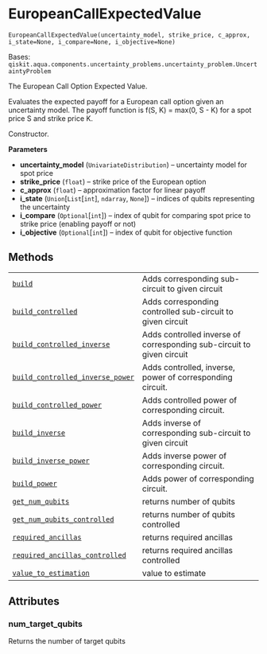 # EuropeanCallExpectedValue

`EuropeanCallExpectedValue(uncertainty_model, strike_price, c_approx, i_state=None, i_compare=None, i_objective=None)`

Bases: `qiskit.aqua.components.uncertainty_problems.uncertainty_problem.UncertaintyProblem`

The European Call Option Expected Value.

Evaluates the expected payoff for a European call option given an uncertainty model. The payoff function is f(S, K) = max(0, S - K) for a spot price S and strike price K.

Constructor.

**Parameters**

*   **uncertainty\_model** (`UnivariateDistribution`) – uncertainty model for spot price
*   **strike\_price** (`float`) – strike price of the European option
*   **c\_approx** (`float`) – approximation factor for linear payoff
*   **i\_state** (`Union`\[`List`\[`int`], `ndarray`, `None`]) – indices of qubits representing the uncertainty
*   **i\_compare** (`Optional`\[`int`]) – index of qubit for comparing spot price to strike price (enabling payoff or not)
*   **i\_objective** (`Optional`\[`int`]) – index of qubit for objective function

## Methods

|                                                                                                                                                                                                                                                                                                                                                               |                                                                       |
| ------------------------------------------------------------------------------------------------------------------------------------------------------------------------------------------------------------------------------------------------------------------------------------------------------------------------------------------------------------- | --------------------------------------------------------------------- |
| [`build`](qiskit.finance.components.uncertainty_problems.EuropeanCallExpectedValue.build#qiskit.finance.components.uncertainty_problems.EuropeanCallExpectedValue.build "qiskit.finance.components.uncertainty_problems.EuropeanCallExpectedValue.build")                                                                                                     | Adds corresponding sub-circuit to given circuit                       |
| [`build_controlled`](qiskit.finance.components.uncertainty_problems.EuropeanCallExpectedValue.build_controlled#qiskit.finance.components.uncertainty_problems.EuropeanCallExpectedValue.build_controlled "qiskit.finance.components.uncertainty_problems.EuropeanCallExpectedValue.build_controlled")                                                         | Adds corresponding controlled sub-circuit to given circuit            |
| [`build_controlled_inverse`](qiskit.finance.components.uncertainty_problems.EuropeanCallExpectedValue.build_controlled_inverse#qiskit.finance.components.uncertainty_problems.EuropeanCallExpectedValue.build_controlled_inverse "qiskit.finance.components.uncertainty_problems.EuropeanCallExpectedValue.build_controlled_inverse")                         | Adds controlled inverse of corresponding sub-circuit to given circuit |
| [`build_controlled_inverse_power`](qiskit.finance.components.uncertainty_problems.EuropeanCallExpectedValue.build_controlled_inverse_power#qiskit.finance.components.uncertainty_problems.EuropeanCallExpectedValue.build_controlled_inverse_power "qiskit.finance.components.uncertainty_problems.EuropeanCallExpectedValue.build_controlled_inverse_power") | Adds controlled, inverse, power of corresponding circuit.             |
| [`build_controlled_power`](qiskit.finance.components.uncertainty_problems.EuropeanCallExpectedValue.build_controlled_power#qiskit.finance.components.uncertainty_problems.EuropeanCallExpectedValue.build_controlled_power "qiskit.finance.components.uncertainty_problems.EuropeanCallExpectedValue.build_controlled_power")                                 | Adds controlled power of corresponding circuit.                       |
| [`build_inverse`](qiskit.finance.components.uncertainty_problems.EuropeanCallExpectedValue.build_inverse#qiskit.finance.components.uncertainty_problems.EuropeanCallExpectedValue.build_inverse "qiskit.finance.components.uncertainty_problems.EuropeanCallExpectedValue.build_inverse")                                                                     | Adds inverse of corresponding sub-circuit to given circuit            |
| [`build_inverse_power`](qiskit.finance.components.uncertainty_problems.EuropeanCallExpectedValue.build_inverse_power#qiskit.finance.components.uncertainty_problems.EuropeanCallExpectedValue.build_inverse_power "qiskit.finance.components.uncertainty_problems.EuropeanCallExpectedValue.build_inverse_power")                                             | Adds inverse power of corresponding circuit.                          |
| [`build_power`](qiskit.finance.components.uncertainty_problems.EuropeanCallExpectedValue.build_power#qiskit.finance.components.uncertainty_problems.EuropeanCallExpectedValue.build_power "qiskit.finance.components.uncertainty_problems.EuropeanCallExpectedValue.build_power")                                                                             | Adds power of corresponding circuit.                                  |
| [`get_num_qubits`](qiskit.finance.components.uncertainty_problems.EuropeanCallExpectedValue.get_num_qubits#qiskit.finance.components.uncertainty_problems.EuropeanCallExpectedValue.get_num_qubits "qiskit.finance.components.uncertainty_problems.EuropeanCallExpectedValue.get_num_qubits")                                                                 | returns number of qubits                                              |
| [`get_num_qubits_controlled`](qiskit.finance.components.uncertainty_problems.EuropeanCallExpectedValue.get_num_qubits_controlled#qiskit.finance.components.uncertainty_problems.EuropeanCallExpectedValue.get_num_qubits_controlled "qiskit.finance.components.uncertainty_problems.EuropeanCallExpectedValue.get_num_qubits_controlled")                     | returns number of qubits controlled                                   |
| [`required_ancillas`](qiskit.finance.components.uncertainty_problems.EuropeanCallExpectedValue.required_ancillas#qiskit.finance.components.uncertainty_problems.EuropeanCallExpectedValue.required_ancillas "qiskit.finance.components.uncertainty_problems.EuropeanCallExpectedValue.required_ancillas")                                                     | returns required ancillas                                             |
| [`required_ancillas_controlled`](qiskit.finance.components.uncertainty_problems.EuropeanCallExpectedValue.required_ancillas_controlled#qiskit.finance.components.uncertainty_problems.EuropeanCallExpectedValue.required_ancillas_controlled "qiskit.finance.components.uncertainty_problems.EuropeanCallExpectedValue.required_ancillas_controlled")         | returns required ancillas controlled                                  |
| [`value_to_estimation`](qiskit.finance.components.uncertainty_problems.EuropeanCallExpectedValue.value_to_estimation#qiskit.finance.components.uncertainty_problems.EuropeanCallExpectedValue.value_to_estimation "qiskit.finance.components.uncertainty_problems.EuropeanCallExpectedValue.value_to_estimation")                                             | value to estimate                                                     |

## Attributes

### num\_target\_qubits

Returns the number of target qubits

